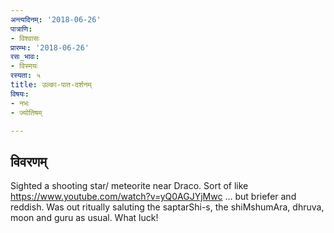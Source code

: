 ```yaml
---
अन्त्यदिनम्: '2018-06-26'
पात्राणि:
- विश्वासः
प्रारम्भः: '2018-06-26'
रसः_भावः:
- विस्मयः
रस्यता: ५
title: उल्का-पात-दर्शनम्
विषयः:
- नभः
- ज्योतिषम्

---
```


## विवरणम्
Sighted a shooting star/ meteorite near Draco. Sort of like https://www.youtube.com/watch?v=yQ0AGJYjMwc … but briefer and reddish. Was out ritually saluting the saptarShi-s, the shiMshumAra, dhruva, moon and guru as usual.
What luck!

